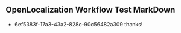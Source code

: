 ## OpenLocalization Workflow Test MarkDown
* 6ef5383f-17a3-43a2-828c-90c56482a309 thanks!

<!--HONumber=Sep16_HO1-->


